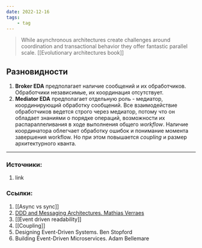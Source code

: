 ```yaml
---
date: 2022-12-16
tags:
    - tag
---
```


> While asynchronous architectures create challenges around coordination and transactional behavior they offer fantastic parallel scale. [[Evolutionary architectures book]]

## Разновидности

1. **Broker EDA** предполагает наличие сообщений и их обработчиков. Обработчики независимые, их координация отсутствует.
1. **Mediator EDA** предполагает отдельную роль - медиатор, координирующий обработку сообщений. Все взаимодействие обработчиков ведется строго через медиатор, потому что он обладает знаниями о порядке операций, возможности их распараллеливания в ходе выполнения общего *workflow*. Наличие координатора облегчает обработку ошибок и понимание момента завершения workflow. Но при этом повышается *coupling* и размер архитектурного кванта.

---

### Источники:
1. link

### Ссылки:
1. [[Async vs sync]]
1. [DDD and Messaging Architectures. Mathias Verraes](https://verraes.net/2019/05/ddd-msg-arch/)
1. [[Event driven readability]]
1. [[Coupling]]
1. Designing Event-Driven Systems. Ben Stopford
1. Building Event-Driven Microservices. Adam Bellemare